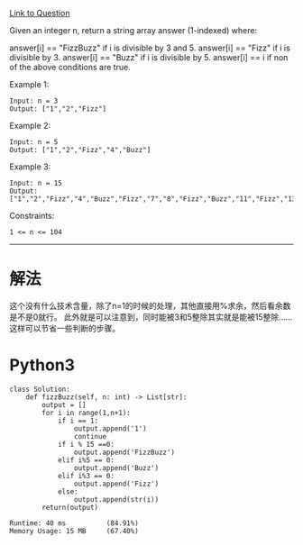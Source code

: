 [Link to Question](https://leetcode.com/explore/interview/card/top-interview-questions-easy/102/math/743/)



Given an integer n, return a string array answer (1-indexed) where:

answer[i] == "FizzBuzz" if i is divisible by 3 and 5.
answer[i] == "Fizz" if i is divisible by 3.
answer[i] == "Buzz" if i is divisible by 5.
answer[i] == i if non of the above conditions are true.
 

Example 1:
```
Input: n = 3
Output: ["1","2","Fizz"]
```
Example 2:
```
Input: n = 5
Output: ["1","2","Fizz","4","Buzz"]
```
Example 3:
```
Input: n = 15
Output: ["1","2","Fizz","4","Buzz","Fizz","7","8","Fizz","Buzz","11","Fizz","13","14","FizzBuzz"]
 ```

Constraints:
```
1 <= n <= 104
```

-----
# 解法
这个没有什么技术含量，除了n=1的时候的处理，其他直接用%求余，然后看余数是不是0就行。
此外就是可以注意到，同时能被3和5整除其实就是能被15整除……这样可以节省一些判断的步骤。

# Python3
```python3
class Solution:
    def fizzBuzz(self, n: int) -> List[str]:
        output = []
        for i in range(1,n+1):
            if i == 1:
                output.append('1')
                continue
            if i % 15 ==0:
                output.append('FizzBuzz')
            elif i%5 == 0:
                output.append('Buzz')
            elif i%3 == 0:
                output.append('Fizz')
            else:
                output.append(str(i))
        return(output)

Runtime: 40 ms          (84.91%)
Memory Usage: 15 MB     (67.40%)
```